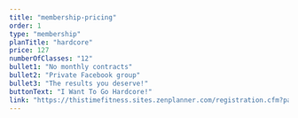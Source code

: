 ```yaml
---
title: "membership-pricing"
order: 1
type: "membership"
planTitle: "hardcore"
price: 127
numberOfClasses: "12"
bullet1: "No monthly contracts"
bullet2: "Private Facebook group"
bullet3: "The results you deserve!"
buttonText: "I Want To Go Hardcore!"
link: "https://thistimefitness.sites.zenplanner.com/registration.cfm?payment=MEMBERSHIP&MembershipTemplateId=62022540-7CF8-4E99-B7E0-15C66510AB58&personId=B2D98D37-BD76-4F80-BF57-BEE23A2636FF"
---
```


